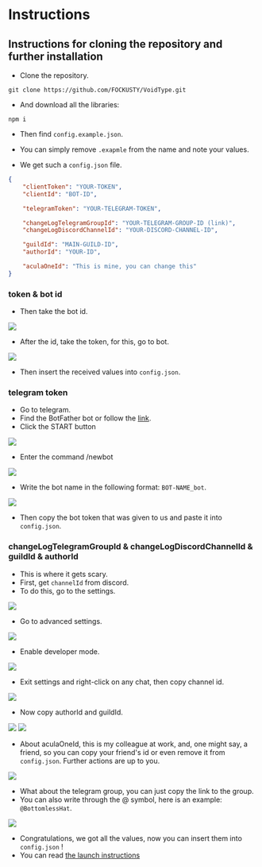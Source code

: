 # Instructions
## Instructions for cloning the repository and further installation

- Clone the repository.

```
git clone https://github.com/FOCKUSTY/VoidType.git
```

- And download all the libraries:

```
npm i
```

- Then find `config.example.json`.
- You can simply remove `.exapmle` from the name and note your values.

- We get such a `config.json` file.

```json
{
    "clientToken": "YOUR-TOKEN",
    "clientId": "BOT-ID",

    "telegramToken": "YOUR-TELEGRAM-TOKEN",

    "changeLogTelegramGroupId": "YOUR-TELEGRAM-GROUP-ID (link)",
    "changeLogDiscordChannelId": "YOUR-DISCORD-CHANNEL-ID",

    "guildId": "MAIN-GUILD-ID",
    "authorId": "YOUR-ID",

    "aculaOneId": "This is mine, you can change this"
}
```

### token & bot id

- Then take the bot id.

<picture>
    <img src="../../pictures/app.png">
</picture>

- After the id, take the token, for this, go to bot.

<picture>
    <img src="../../pictures/token.png">
</picture>

- Then insert the received values ​​into `config.json`.

### telegram token

- Go to telegram.
- Find the BotFather bot or follow the [link](https://t.me/BotFather).
- Click the START button

<picture>
    <img src="../../pictures/bot-father-start.png">
</picture>

- Enter the command /newbot

<picture>
    <img src="../../pictures/bot-father-newbot.png">
</picture>

- Write the bot name in the following format: `BOT-NAME_bot`.

<picture>
    <img src="../../pictures/bot-father-newbot-name.png">
</picture>

- Then copy the bot token that was given to us and paste it into `config.json`.

### changeLogTelegramGroupId & changeLogDiscordChannelId & guildId & authorId

- This is where it gets scary.
- First, get `channelId` from discord.
- To do this, go to the settings.

<picture>
    <img src="../../pictures/discord-settings.png">
</picture>

- Go to advanced settings.

<picture>
    <img src="../../pictures/discord-advanced-settings.png">
</picture>

- Enable developer mode.

<picture>
    <img src="../../pictures/discord-develop-mode-settings.png">
</picture>

- Exit settings and right-click on any chat, then copy channel id.

<picture>
    <img src="../../pictures/discord-channel-id.png">
</picture>

- Now copy authorId and guildId.

<picture>
    <img src="../../pictures/discord-guild-id.png">
</picture>

<picture>
    <img src="../../pictures/discord-author-id.png">
</picture>

- About aculaOneId, this is my colleague at work, and, one might say, a friend, so you can copy your friend's id or even remove it from `config.json`. Further actions are up to you.

<picture>
    <img src="../../pictures/discord-user-id.png">
</picture>

- What about the telegram group, you can just copy the link to the group.
- You can also write through the @ symbol, here is an example: `@BottomlessHat`.

<picture>
    <img src="../../pictures/telegram-group-id.png">
</picture>

- Congratulations, we got all the values, now you can insert them into `config.json` !
- You can read [the launch instructions](../start/instruction-en.md)